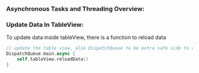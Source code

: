 ### Asynchronous Tasks and Threading Overview:

### Update Data In TableView:
To update data inside tableView, there is a function to reload data
```swift
// update the table view, also DispatchQueue to be extra safe side to confirm the background thread is synced into main thread
DispatchQueue.main.async {
    self.tableView.reloadData()
}
```